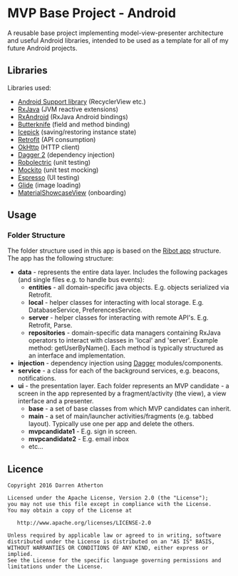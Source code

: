 # MVP Base Project - Android
A reusable base project implementing model-view-presenter architecture and useful Android libraries, intended to be used as a template for all of my future Android projects.

## Libraries
 
Libraries used:

- [Android Support library](http://developer.android.com/tools/support-library/index.html) (RecyclerView etc.)
- [RxJava](https://github.com/ReactiveX/RxJava) (JVM reactive extensions)
- [RxAndroid](https://github.com/ReactiveX/RxAndroid) (RxJava Android bindings)
- [Butterknife](https://github.com/JakeWharton/butterknife) (field and method binding)
- [Icepick](https://github.com/frankiesardo/icepick) (saving/restoring instance state)
- [Retrofit](http://square.github.io/retrofit) (API consumption)
- [OkHttp](https://github.com/square/okhttp) (HTTP client)
- [Dagger 2](http://google.github.io/dagger) (dependency injection)
- [Robolectric](https://github.com/robolectric/robolectric) (unit testing)
- [Mockito](http://mockito.org/) (unit test mocking)
- [Espresso](https://google.github.io/android-testing-support-library/docs/espresso/index.html) (UI testing)
- [Glide](https://github.com/bumptech/glide) (image loading)
- [MaterialShowcaseView](https://github.com/deano2390/MaterialShowcaseView) (onboarding)

## Usage

### Folder Structure

The folder structure used in this app is based on the [Ribot app](https://github.com/ribot/ribot-app-android) structure.
The app has the following structure:

- **data** - represents the entire data layer.
Includes the following packages (and single files e.g. to handle bus events):
  -  **entities** - all domain-specific java objects. E.g. objects serialized via Retrofit.
  -  **local** - helper classes for interacting with local storage. E.g. DatabaseService, PreferencesService.
  -  **server** - helper classes for interacting with remote API's. E.g. Retrofit, Parse.
  -  **repositories** - domain-specific data managers containing RxJava operators
  to interact with classes in 'local' and 'server'. Example method: getUserByName().
  Each method is typically structured as an interface and implementation.
- **injection** - dependency injection using [Dagger](http://google.github.io/dagger)
modules/components.
- **service** - a class for each of the background services, e.g. beacons, notifications.
- **ui** - the presentation layer. Each folder represents an MVP candidate -
a screen in the app represented by a fragment/activity (the view), a view interface and a presenter.
  -  **base** - a set of base classes from which MVP candidates can inherit.
  -  **main** - a set of main/launcher activities/fragments (e.g. tabbed layout).
  Typically use one per app and delete the others.
  -  **mvpcandidate1** - E.g. sign in screen.
  -  **mvpcandidate2** - E.g. email inbox
  -  etc...

## Licence

```
Copyright 2016 Darren Atherton

Licensed under the Apache License, Version 2.0 (the "License");
you may not use this file except in compliance with the License.
You may obtain a copy of the License at

   http://www.apache.org/licenses/LICENSE-2.0

Unless required by applicable law or agreed to in writing, software
distributed under the License is distributed on an "AS IS" BASIS,
WITHOUT WARRANTIES OR CONDITIONS OF ANY KIND, either express or implied.
See the License for the specific language governing permissions and
limitations under the License.
```
